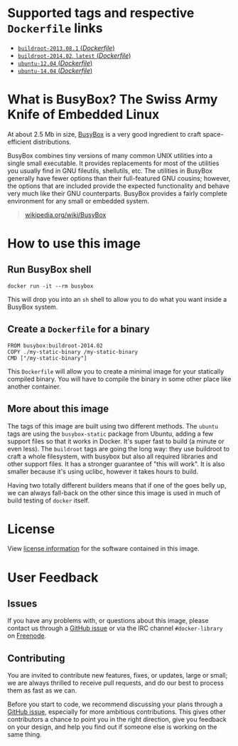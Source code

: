 # Supported tags and respective `Dockerfile` links

- [`buildroot-2013.08.1` (*Dockerfile*)](https://github.com/jpetazzo/docker-busybox/blob/220a689ce359914af3e08a698d1d74ec7aa0a444/Dockerfile)
- [`buildroot-2014.02`, `latest` (*Dockerfile*)](https://github.com/jpetazzo/docker-busybox/blob/91641afe424df5e838bac254d43e09f051ab8c3e/Dockerfile)
- [`ubuntu-12.04` (*Dockerfile*)](https://github.com/jpetazzo/docker-busybox/blob/4f6cb64c3b3255c58021dc75100da0088796a108/Dockerfile)
- [`ubuntu-14.04` (*Dockerfile*)](https://github.com/jpetazzo/docker-busybox/blob/ca435164f45c40d761fad9ef9b5a76a6ba0d5f1a/Dockerfile)

# What is BusyBox? The Swiss Army Knife of Embedded Linux

At about 2.5 Mb in size, [BusyBox](http://www.busybox.net/) is a very good
ingredient to craft space-efficient distributions.

BusyBox combines tiny versions of many common UNIX utilities into a single small
executable. It provides replacements for most of the utilities you usually find
in GNU fileutils, shellutils, etc. The utilities in BusyBox generally have fewer
options than their full-featured GNU cousins; however, the options that are
included provide the expected functionality and behave very much like their GNU
counterparts. BusyBox provides a fairly complete environment for any small or
embedded system.

> [wikipedia.org/wiki/BusyBox](https://en.wikipedia.org/wiki/BusyBox)

# How to use this image

## Run BusyBox shell

    docker run -it --rm busybox

This will drop you into an `sh` shell to allow you to do what you want inside a
BusyBox system.

## Create a `Dockerfile` for a binary

    FROM busybox:buildroot-2014.02
    COPY ./my-static-binary /my-static-binary
    CMD ["/my-static-binary"]

This `Dockerfile` will allow you to create a minimal image for your statically
compiled binary.  You will have to compile the binary in some other place like
another container.

## More about this image

The tags of this image are built using two different methods. The `ubuntu` tags
are using the `busybox-static` package from Ubuntu, adding a few support files
so that it works in Docker. It's super fast to build (a minute or even less).
The `buildroot` tags are going the long way: they use buildroot to craft a whole
filesystem, with busybox but also all required libraries and other support
files. It has a stronger guarantee of "this will work". It is also smaller
because it's using uclibc, however it takes hours to build.

Having two totally different builders means that if one of the goes belly up, we
can always fall-back on the other since this image is used in much of build
testing of `docker` itself.

# License

View [license information](http://www.busybox.net/license.html)
for the software contained in this image.

# User Feedback

## Issues

If you have any problems with, or questions about this image, please contact us
 through a [GitHub issue](https://github.com/jpetazzo/docker-busybox/issues) or via the IRC
channel `#docker-library` on [Freenode](https://freenode.net).

## Contributing

You are invited to contribute new features, fixes, or updates, large or small;
we are always thrilled to receive pull requests, and do our best to process them
as fast as we can.

Before you start to code, we recommend discussing your plans 
through a [GitHub issue](https://github.com/jpetazzo/docker-busybox/issues), especially for more ambitious
contributions. This gives other contributors a chance to point you in the right
direction, give you feedback on your design, and help you find out if someone
else is working on the same thing.
